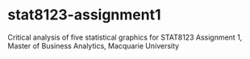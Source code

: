 # stat8123-assignment1
Critical analysis of five statistical graphics for STAT8123 Assignment 1, Master of Business Analytics, Macquarie University
